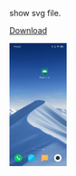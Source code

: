 show svg file.



[Download](https://github.com/AlexZhai0/SvgAndroid/raw/master/app/src/main/assets/app-debug.apk "Download Apk")



<img src="https://github.com/AlexZhai0/SvgAndroid/raw/master/app/src/main/res/drawable-xhdpi/svg.gif" width="20%"/>
